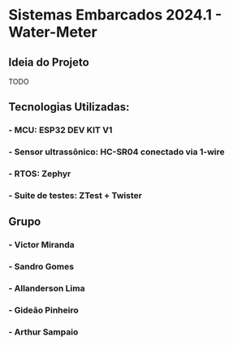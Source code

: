 # Sistemas Embarcados 2024.1 - Water-Meter

## Ideia do Projeto
TODO

## Tecnologias Utilizadas:
### - MCU: ESP32 DEV KIT V1
### - Sensor ultrassônico: HC-SR04 conectado via 1-wire
### - RTOS: Zephyr
### - Suite de testes: ZTest + Twister

## Grupo
### - Victor Miranda
### - Sandro Gomes
### - Allanderson Lima
### - Gideão Pinheiro
### - Arthur Sampaio